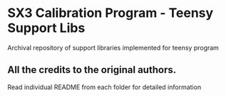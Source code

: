 # SX3 Calibration Program - Teensy Support Libs
Archival repository of support libraries implemented for teensy program

## All the credits to the original authors.
Read individual README from each folder for detailed information
